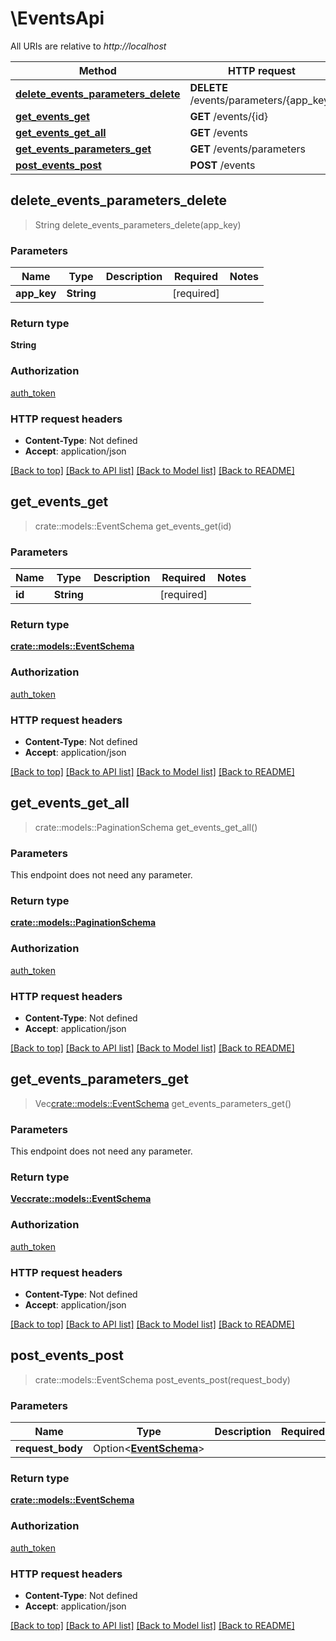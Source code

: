 # \EventsApi

All URIs are relative to *http://localhost*

Method | HTTP request | Description
------------- | ------------- | -------------
[**delete_events_parameters_delete**](EventsApi.md#delete_events_parameters_delete) | **DELETE** /events/parameters/{app_key} | 
[**get_events_get**](EventsApi.md#get_events_get) | **GET** /events/{id} | 
[**get_events_get_all**](EventsApi.md#get_events_get_all) | **GET** /events | 
[**get_events_parameters_get**](EventsApi.md#get_events_parameters_get) | **GET** /events/parameters | 
[**post_events_post**](EventsApi.md#post_events_post) | **POST** /events | 



## delete_events_parameters_delete

> String delete_events_parameters_delete(app_key)


### Parameters


Name | Type | Description  | Required | Notes
------------- | ------------- | ------------- | ------------- | -------------
**app_key** | **String** |  | [required] |

### Return type

**String**

### Authorization

[auth_token](../README.md#auth_token)

### HTTP request headers

- **Content-Type**: Not defined
- **Accept**: application/json

[[Back to top]](#) [[Back to API list]](../README.md#documentation-for-api-endpoints) [[Back to Model list]](../README.md#documentation-for-models) [[Back to README]](../README.md)


## get_events_get

> crate::models::EventSchema get_events_get(id)


### Parameters


Name | Type | Description  | Required | Notes
------------- | ------------- | ------------- | ------------- | -------------
**id** | **String** |  | [required] |

### Return type

[**crate::models::EventSchema**](EventSchema.md)

### Authorization

[auth_token](../README.md#auth_token)

### HTTP request headers

- **Content-Type**: Not defined
- **Accept**: application/json

[[Back to top]](#) [[Back to API list]](../README.md#documentation-for-api-endpoints) [[Back to Model list]](../README.md#documentation-for-models) [[Back to README]](../README.md)


## get_events_get_all

> crate::models::PaginationSchema get_events_get_all()


### Parameters

This endpoint does not need any parameter.

### Return type

[**crate::models::PaginationSchema**](PaginationSchema.md)

### Authorization

[auth_token](../README.md#auth_token)

### HTTP request headers

- **Content-Type**: Not defined
- **Accept**: application/json

[[Back to top]](#) [[Back to API list]](../README.md#documentation-for-api-endpoints) [[Back to Model list]](../README.md#documentation-for-models) [[Back to README]](../README.md)


## get_events_parameters_get

> Vec<crate::models::EventSchema> get_events_parameters_get()


### Parameters

This endpoint does not need any parameter.

### Return type

[**Vec<crate::models::EventSchema>**](EventSchema.md)

### Authorization

[auth_token](../README.md#auth_token)

### HTTP request headers

- **Content-Type**: Not defined
- **Accept**: application/json

[[Back to top]](#) [[Back to API list]](../README.md#documentation-for-api-endpoints) [[Back to Model list]](../README.md#documentation-for-models) [[Back to README]](../README.md)


## post_events_post

> crate::models::EventSchema post_events_post(request_body)


### Parameters


Name | Type | Description  | Required | Notes
------------- | ------------- | ------------- | ------------- | -------------
**request_body** | Option<[**EventSchema**](EventSchema.md)> |  |  |

### Return type

[**crate::models::EventSchema**](EventSchema.md)

### Authorization

[auth_token](../README.md#auth_token)

### HTTP request headers

- **Content-Type**: Not defined
- **Accept**: application/json

[[Back to top]](#) [[Back to API list]](../README.md#documentation-for-api-endpoints) [[Back to Model list]](../README.md#documentation-for-models) [[Back to README]](../README.md)


